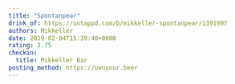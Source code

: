 ```yaml
---
title: "Spontanpear"
drink_of: https://untappd.com/b/mikkeller-spontanpear/1391997
authors: Mikkeller
date: 2019-02-04T15:39:40+0000
rating: 3.75
checkin:
  title: Mikkeller Bar
posting_method: https://ownyour.beer
---
```

